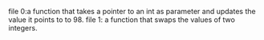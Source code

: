 file 0:a function that takes a pointer to an int as parameter and updates the value it points to to 98.
file 1: a function that swaps the values of two integers.